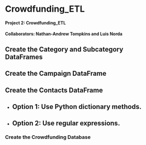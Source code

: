 # Crowdfunding_ETL
#### Project 2: Crowdfunding_ETL
#### Collaborators: Nathan-Andrew Tompkins and Luis Norda

## Create the Category and Subcategory DataFrames

## Create the Campaign DataFrame

## Create the Contacts DataFrame
 - Option 1: Use Python dictionary methods.
   -
 - Option 2: Use regular expressions.
   -

### Create the Crowdfunding Database
